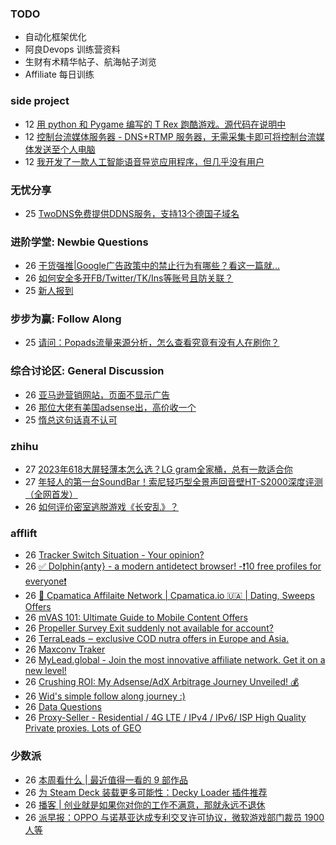 ### TODO
-  自动化框架优化
-  阿良Devops 训练营资料
-  生财有术精华帖子、航海帖子浏览
-  Affiliate 每日训练

### side project
<!-- sideproject:START -->
-  12 [用 python 和 Pygame 编写的 T Rex 跑酷游戏。源代码在说明中](https://www.youtube.com/watch?v=pZySIXSelCA)
-  12 [控制台流媒体服务器 - DNS+RTMP 服务器，无需采集卡即可将控制台流媒体发送至个人电脑](https://github.com/Aioros/console-streaming-server)
-  12 [我开发了一款人工智能语音导览应用程序，但几乎没有用户](https://www.reddit.com/r/SideProject/comments/18gpp0e/ive_built_an_ai_audio_tour_app_but_have_almost_no/)<!-- sideproject:END -->


### 无忧分享
<!-- ruyo:START -->
-  25 [TwoDNS免费提供DDNS服务，支持13个德国子域名](https://51.ruyo.net/18595.html)<!-- ruyo:END -->

### 进阶学堂: Newbie Questions
<!-- advertcn1:START -->
-  26 [干货强推|Google广告政策中的禁止行为有哪些？看这一篇就...](https://www.advertcn.com/thread-113835-1-1.html)
-  26 [如何安全多开FB/Twitter/TK/Ins等账号且防关联？](https://www.advertcn.com/thread-113830-1-1.html)
-  25 [新人报到](https://www.advertcn.com/thread-113823-1-1.html)<!-- advertcn1:END -->

### 步步为赢: Follow Along
<!-- advertcn2:START -->
-  25 [请问：Popads流量来源分析，怎么查看究竟有没有人在刷你？](https://www.advertcn.com/thread-113807-1-1.html)<!-- advertcn2:END -->

### 综合讨论区: General Discussion
<!-- advertcn3:START -->
-  26 [亚马逊营销网站，页面不显示广告](https://www.advertcn.com/thread-113836-1-1.html)
-  26 [那位大佬有美国adsense出，高价收一个](https://www.advertcn.com/thread-113828-1-1.html)
-  25 [惰总这句话真不认可](https://www.advertcn.com/thread-113822-1-1.html)<!-- advertcn3:END -->


### zhihu
<!-- zhihu:START -->
-  27 [2023年618大屏轻薄本怎么选？LG gram全家桶，总有一款适合你](http://zhuanlan.zhihu.com/p/632641888?utm_campaign=rss&utm_medium=rss&utm_source=rss&utm_content=title)
-  27 [年轻人的第一台SoundBar！索尼轻巧型全景声回音壁HT-S2000深度评测（全网首发）](http://zhuanlan.zhihu.com/p/630990296?utm_campaign=rss&utm_medium=rss&utm_source=rss&utm_content=title)
-  26 [如何评价密室逃脱游戏《长安乱》？](http://www.zhihu.com/question/563950552/answer/3045961312?utm_campaign=rss&utm_medium=rss&utm_source=rss&utm_content=title)<!-- zhihu:END -->

### afflift
<!-- afflift:START -->
-  26 [Tracker Switch Situation - Your opinion?](https://afflift.com/f/threads/tracker-switch-situation-your-opinion.12531/)
-  26 [✅ Dolphin{anty} - a modern antidetect browser! -❗️10 free profiles for everyone❗️](https://afflift.com/f/threads/%E2%9C%85-dolphin-anty-a-modern-antidetect-browser-%E2%9D%97%EF%B8%8F10-free-profiles-for-everyone%E2%9D%97%EF%B8%8F.7310/)
-  26 [💸 Cpamatica Affilaite Network | Cpamatica.io 🇺🇦 | Dating, Sweeps Offers](https://afflift.com/f/threads/%F0%9F%92%B8-cpamatica-affilaite-network-cpamatica-io-%F0%9F%87%BA%F0%9F%87%A6-dating-sweeps-offers.8489/)
-  26 [mVAS 101: Ultimate Guide to Mobile Content Offers](https://afflift.com/f/threads/mvas-101-ultimate-guide-to-mobile-content-offers.11905/)
-  26 [Propeller Survey Exit suddenly not available for account?](https://afflift.com/f/threads/propeller-survey-exit-suddenly-not-available-for-account.12236/)
-  26 [TerraLeads ‒ exclusive COD nutra offers in Europe and Asia.](https://afflift.com/f/threads/terraleads-%E2%80%92-exclusive-cod-nutra-offers-in-europe-and-asia.3287/)
-  26 [Maxconv Traker](https://afflift.com/f/threads/maxconv-traker.12524/)
-  26 [MyLead.global - Join the most innovative affiliate network. Get it on a new level!](https://afflift.com/f/threads/mylead-global-join-the-most-innovative-affiliate-network-get-it-on-a-new-level.2151/)
-  26 [Crushing ROI: My Adsense/AdX Arbitrage Journey Unveiled! 💰](https://afflift.com/f/threads/crushing-roi-my-adsense-adx-arbitrage-journey-unveiled-%F0%9F%92%B0.12228/)
-  26 [Wid&#39;s simple follow along journey :&rpar;](https://afflift.com/f/threads/wids-simple-follow-along-journey.12506/)
-  26 [Data Questions](https://afflift.com/f/threads/data-questions.12529/)
-  26 [Proxy-Seller - Residential / 4G LTE / IPv4 / IPv6/ ISP High Quality Private proxies. Lots of GEO](https://afflift.com/f/threads/proxy-seller-residential-4g-lte-ipv4-ipv6-isp-high-quality-private-proxies-lots-of-geo.11946/)<!-- afflift:END -->

### 少数派
<!-- sspai:START -->
-  26 [本周看什么 | 最近值得一看的 9 部作品](https://sspai.com/post/86118)
-  26 [为 Steam Deck 装载更多可能性：Decky Loader 插件推荐](https://sspai.com/post/85809)
-  26 [播客 | 创业就是如果你对你的工作不满意，那就永远不退休](https://sspai.com/post/86101)
-  26 [派早报：OPPO 与诺基亚达成专利交叉许可协议，微软游戏部门裁员 1900 人等](https://sspai.com/post/86095)<!-- sspai:END -->
